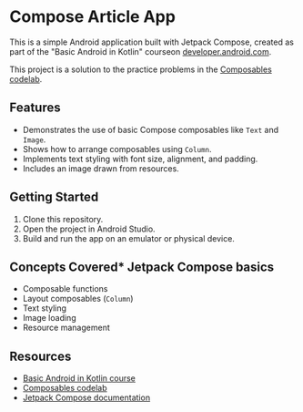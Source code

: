 # Compose Article App

This is a simple Android application built with Jetpack Compose, created as part of the "Basic
Android in Kotlin"
courseon [developer.android.com](https://developer.android.com/courses/pathways/android-basics-compose-unit-1-pathway-3).

This project is a solution to the practice problems in
the [Composables codelab](https://developer.android.com/codelabs/basic-android-kotlin-compose-composables-practice-problems).

## Features

* Demonstrates the use of basic Compose composables like `Text` and `Image`.
* Shows how to arrange composables using `Column`.
* Implements text styling with font size, alignment, and padding.
* Includes an image drawn from resources.

## Getting Started

1. Clone this repository.
2. Open the project in Android Studio.
3. Build and run the app on an emulator or physical device.

## Concepts Covered* Jetpack Compose basics

* Composable functions
* Layout composables (`Column`)
* Text styling
* Image loading
* Resource management

## Resources

* [Basic Android in Kotlin course](https://developer.android.com/courses/pathways/android-basics-compose-unit-1-pathway-3)
* [Composables codelab](https://developer.android.com/codelabs/basic-android-kotlin-compose-composables-practice-problems)
* [Jetpack Compose documentation](https://developer.android.com/jetpack/compose)